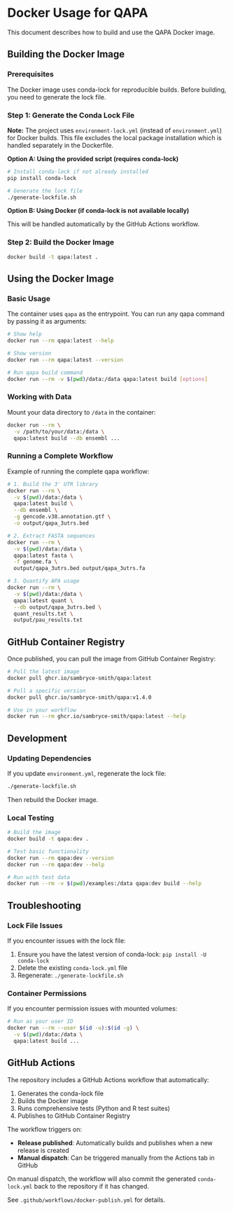 # Docker Usage for QAPA

This document describes how to build and use the QAPA Docker image.

## Building the Docker Image

### Prerequisites

The Docker image uses conda-lock for reproducible builds. Before building, you need to generate the lock file.

### Step 1: Generate the Conda Lock File

**Note:** The project uses `environment-lock.yml` (instead of `environment.yml`) for Docker builds. This file excludes the local package installation which is handled separately in the Dockerfile.

**Option A: Using the provided script (requires conda-lock)**

```bash
# Install conda-lock if not already installed
pip install conda-lock

# Generate the lock file
./generate-lockfile.sh
```

**Option B: Using Docker (if conda-lock is not available locally)**

This will be handled automatically by the GitHub Actions workflow.

### Step 2: Build the Docker Image

```bash
docker build -t qapa:latest .
```

## Using the Docker Image

### Basic Usage

The container uses `qapa` as the entrypoint. You can run any qapa command by passing it as arguments:

```bash
# Show help
docker run --rm qapa:latest --help

# Show version
docker run --rm qapa:latest --version

# Run qapa build command
docker run --rm -v $(pwd)/data:/data qapa:latest build [options]
```

### Working with Data

Mount your data directory to `/data` in the container:

```bash
docker run --rm \
  -v /path/to/your/data:/data \
  qapa:latest build --db ensembl ...
```

### Running a Complete Workflow

Example of running the complete qapa workflow:

```bash
# 1. Build the 3' UTR library
docker run --rm \
  -v $(pwd)/data:/data \
  qapa:latest build \
  --db ensembl \
  -g gencode.v38.annotation.gtf \
  -o output/qapa_3utrs.bed

# 2. Extract FASTA sequences
docker run --rm \
  -v $(pwd)/data:/data \
  qapa:latest fasta \
  -f genome.fa \
  output/qapa_3utrs.bed output/qapa_3utrs.fa

# 3. Quantify APA usage
docker run --rm \
  -v $(pwd)/data:/data \
  qapa:latest quant \
  --db output/qapa_3utrs.bed \
  quant_results.txt \
  output/pau_results.txt
```

## GitHub Container Registry

Once published, you can pull the image from GitHub Container Registry:

```bash
# Pull the latest image
docker pull ghcr.io/sambryce-smith/qapa:latest

# Pull a specific version
docker pull ghcr.io/sambryce-smith/qapa:v1.4.0

# Use in your workflow
docker run --rm ghcr.io/sambryce-smith/qapa:latest --help
```

## Development

### Updating Dependencies

If you update `environment.yml`, regenerate the lock file:

```bash
./generate-lockfile.sh
```

Then rebuild the Docker image.

### Local Testing

```bash
# Build the image
docker build -t qapa:dev .

# Test basic functionality
docker run --rm qapa:dev --version
docker run --rm qapa:dev --help

# Run with test data
docker run --rm -v $(pwd)/examples:/data qapa:dev build --help
```

## Troubleshooting

### Lock File Issues

If you encounter issues with the lock file:

1. Ensure you have the latest version of conda-lock: `pip install -U conda-lock`
2. Delete the existing `conda-lock.yml` file
3. Regenerate: `./generate-lockfile.sh`

### Container Permissions

If you encounter permission issues with mounted volumes:

```bash
# Run as your user ID
docker run --rm --user $(id -u):$(id -g) \
  -v $(pwd)/data:/data \
  qapa:latest build ...
```

## GitHub Actions

The repository includes a GitHub Actions workflow that automatically:

1. Generates the conda-lock file
2. Builds the Docker image
3. Runs comprehensive tests (Python and R test suites)
4. Publishes to GitHub Container Registry

The workflow triggers on:
- **Release published**: Automatically builds and publishes when a new release is created
- **Manual dispatch**: Can be triggered manually from the Actions tab in GitHub

On manual dispatch, the workflow will also commit the generated `conda-lock.yml` back to the repository if it has changed.

See `.github/workflows/docker-publish.yml` for details.
